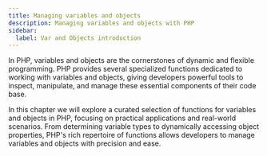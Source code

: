 ```yaml
---
title: Managing variables and objects
description: Managing variables and objects with PHP
sidebar:
  label: Var and Objects introduction
---
```


In PHP, variables and objects are the cornerstones of dynamic and flexible programming. PHP provides several specialized functions dedicated to working with variables and objects, giving developers powerful tools to inspect, manipulate, and manage these essential components of their code base.

In this chapter we will explore a curated selection of functions for variables and objects in PHP, focusing on practical applications and real-world scenarios. From determining variable types to dynamically accessing object properties, PHP's rich repertoire of functions allows developers to manage variables and objects with precision and ease.

